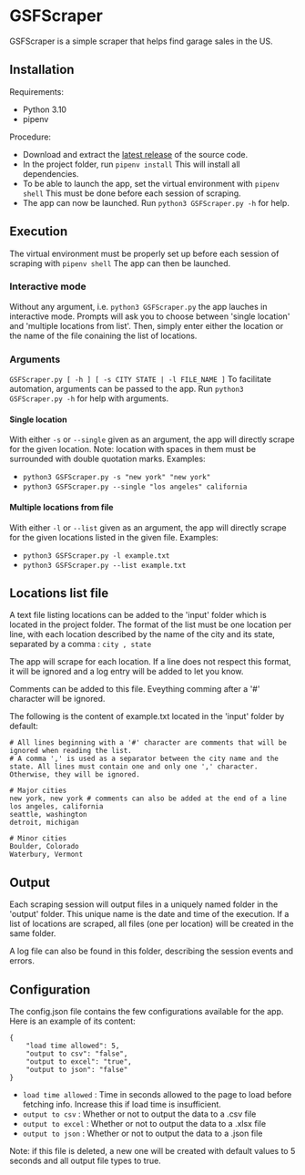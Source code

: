 # GSFScraper

GSFScraper is a simple scraper that helps find garage sales in the US.

## Installation
Requirements:
- Python 3.10
- pipenv

Procedure:
- Download and extract the [latest release](https://github.com/Math-Morin/GSFScraper/releases) of the source code.
- In the project folder, run ```pipenv install``` This will install all dependencies.
- To be able to launch the app, set the virtual environment with ```pipenv shell``` This must be done before each session of scraping.
- The app can now be launched. Run ```python3 GSFScraper.py -h``` for help.

## Execution
The virtual environment must be properly set up before each session of scraping with ```pipenv shell``` The app can then be launched.

### Interactive mode
Without any argument, i.e. ```python3 GSFScraper.py``` the app lauches in interactive mode. Prompts will ask you to choose between 'single location' and 'multiple locations from list'.
Then, simply enter either the location or the name of the file conaining the list of locations.

### Arguments
```GSFScraper.py [ -h ] [ -s CITY STATE | -l FILE_NAME ]```
To facilitate automation, arguments can be passed to the app.
Run ```python3 GSFScraper.py -h``` for help with arguments.

#### Single location
With either ```-s``` or ```--single``` given as an argument, the app will directly scrape for the given location.
Note: location with spaces in them must be surrounded with double quotation marks.
Examples: 
- ```python3 GSFScraper.py -s "new york" "new york"```
- ```python3 GSFScraper.py --single "los angeles" california```

#### Multiple locations from file
With either ```-l``` or ```--list``` given as an argument, the app will directly scrape for the given locations listed in the given file.
Examples: 
- ```python3 GSFScraper.py -l example.txt```
- ```python3 GSFScraper.py --list example.txt```

## Locations list file
A text file listing locations can be added to the 'input' folder which is located in the project folder.
The format of the list must be one location per line, with each location described by the name of the city and its state, separated by a comma : ```city , state```

The app will scrape for each location. If a line does not respect this format, it will be ignored and a log entry will be added to let you know.

Comments can be added to this file. Eveything comming after a '#' character will be ignored.

The following is the content of example.txt located in the 'input' folder by default:
```
# All lines beginning with a '#' character are comments that will be ignored when reading the list.
# A comma ',' is used as a separator between the city name and the state. All lines must contain one and only one ',' character. Otherwise, they will be ignored.

# Major cities
new york, new york # comments can also be added at the end of a line
los angeles, california
seattle, washington
detroit, michigan

# Minor cities
Boulder, Colorado
Waterbury, Vermont
```
## Output
Each scraping session will output files in a uniquely named folder in the 'output' folder. This unique name is the date and time of the execution. If a list of locations are scraped, all files (one per location) will be created in the same folder.

A log file can also be found in this folder, describing the session events and errors.

## Configuration
The config.json file contains the few configurations available for the app. Here is an example of its content:
```
{
    "load time allowed": 5,
    "output to csv": "false",
    "output to excel": "true",
    "output to json": "false"
}
```

- ```load time allowed``` : Time in seconds allowed to the page to load before fetching info. Increase this if load time is insufficient.
- ```output to csv``` : Whether or not to output the data to a .csv file
- ```output to excel``` : Whether or not to output the data to a .xlsx file
- ```output to json``` : Whether or not to output the data to a .json file

Note: if this file is deleted, a new one will be created with default values to 5 seconds and all output file types to true.
